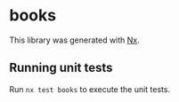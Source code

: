 # books

This library was generated with [Nx](https://nx.dev).

## Running unit tests

Run `nx test books` to execute the unit tests.
